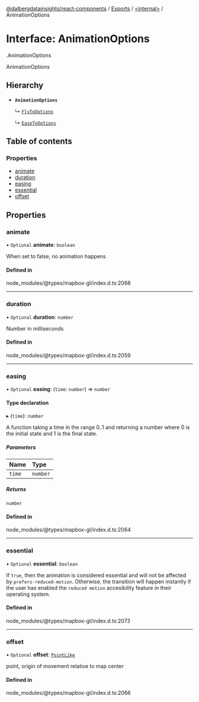 [@dalbergdatainsights/react-components](../README.md) / [Exports](../modules.md) / [<internal\>](../modules/internal_.md) / AnimationOptions

# Interface: AnimationOptions

[<internal>](../modules/internal_.md).AnimationOptions

AnimationOptions

## Hierarchy

- **`AnimationOptions`**

  ↳ [`FlyToOptions`](internal_.FlyToOptions.md)

  ↳ [`EaseToOptions`](internal_.EaseToOptions.md)

## Table of contents

### Properties

- [animate](internal_.AnimationOptions.md#animate)
- [duration](internal_.AnimationOptions.md#duration)
- [easing](internal_.AnimationOptions.md#easing)
- [essential](internal_.AnimationOptions.md#essential)
- [offset](internal_.AnimationOptions.md#offset)

## Properties

### animate

• `Optional` **animate**: `boolean`

When set to false, no animation happens

#### Defined in

node_modules/@types/mapbox-gl/index.d.ts:2068

___

### duration

• `Optional` **duration**: `number`

Number in milliseconds

#### Defined in

node_modules/@types/mapbox-gl/index.d.ts:2059

___

### easing

• `Optional` **easing**: (`time`: `number`) => `number`

#### Type declaration

▸ (`time`): `number`

A function taking a time in the range 0..1 and returning a number where 0 is the initial
state and 1 is the final state.

##### Parameters

| Name | Type |
| :------ | :------ |
| `time` | `number` |

##### Returns

`number`

#### Defined in

node_modules/@types/mapbox-gl/index.d.ts:2064

___

### essential

• `Optional` **essential**: `boolean`

If `true`, then the animation is considered essential and will not be affected by `prefers-reduced-motion`.
Otherwise, the transition will happen instantly if the user has enabled the `reduced motion` accesibility feature in their operating system.

#### Defined in

node_modules/@types/mapbox-gl/index.d.ts:2073

___

### offset

• `Optional` **offset**: [`PointLike`](../modules/internal_.md#pointlike)

point, origin of movement relative to map center

#### Defined in

node_modules/@types/mapbox-gl/index.d.ts:2066
